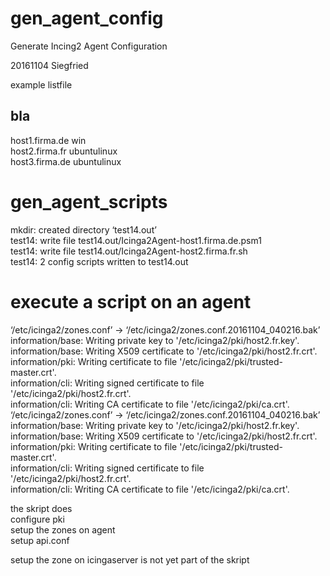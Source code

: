# gen_agent_config
Generate Incing2 Agent Configuration


20161104 Siegfried

example listfile

## bla
host1.firma.de win  
host2.firma.fr ubuntulinux  
host3.firma.de ubuntulinux


# gen_agent_scripts
mkdir: created directory ‘test14.out’  
test14: write file test14.out/Icinga2Agent-host1.firma.de.psm1  
test14: write file test14.out/Icinga2Agent-host2.firma.fr.sh  
test14: 2 config scripts written to test14.out  


# execute a script on an agent
‘/etc/icinga2/zones.conf’ -> ‘/etc/icinga2/zones.conf.20161104_040216.bak’  
information/base: Writing private key to '/etc/icinga2/pki/host2.fr.key'.  
information/base: Writing X509 certificate to '/etc/icinga2/pki/host2.fr.crt'.  
information/pki: Writing certificate to file '/etc/icinga2/pki/trusted-master.crt'.  
information/cli: Writing signed certificate to file '/etc/icinga2/pki/host2.fr.crt'.  
information/cli: Writing CA certificate to file '/etc/icinga2/pki/ca.crt'.  
‘/etc/icinga2/zones.conf’ -> ‘/etc/icinga2/zones.conf.20161104_040216.bak’  
information/base: Writing private key to '/etc/icinga2/pki/host2.fr.key'.  
information/base: Writing X509 certificate to '/etc/icinga2/pki/host2.fr.crt'.  
information/pki: Writing certificate to file '/etc/icinga2/pki/trusted-master.crt'.  
information/cli: Writing signed certificate to file '/etc/icinga2/pki/host2.fr.crt'.  
information/cli: Writing CA certificate to file '/etc/icinga2/pki/ca.crt'.  

the skript does  
configure pki  
setup the zones on agent  
setup api.conf  

setup the zone on  icingaserver is not yet part of the skript  
